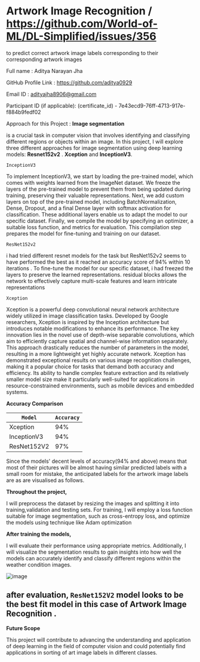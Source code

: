 # Artwork Image Recognition / https://github.com/World-of-ML/DL-Simplified/issues/356

to predict correct artwork image labels corresponding to their corresponding artwork images




Full name : Aditya Narayan Jha

GitHub Profile Link : https://github.com/aditya0929

Email ID : adityajha8906@gmail.com

Participant ID (if applicable): (certificate_id) - 7e43ecd9-76ff-4713-917e-f884b9fedf02

Approach for this Project :
**Image segmentation**

is a crucial task in computer vision that involves identifying and classifying different regions or objects within an image. In this project, I will explore three different approaches for image segmentation using deep learning models:  **Resnet152v2** . **Xception** and **InceptionV3**.

`InceptionV3`

To implement InceptionV3, we start by loading the pre-trained model, which comes with weights learned from the ImageNet dataset. We freeze the layers of the pre-trained model to prevent them from being updated during training, preserving their valuable representations. Next, we add custom layers on top of the pre-trained model, including BatchNormalization, Dense, Dropout, and a final Dense layer with softmax activation for classification. These additional layers enable us to adapt the model to our specific dataset. Finally, we compile the model by specifying an optimizer, a suitable loss function, and metrics for evaluation. This compilation step prepares the model for fine-tuning and training on our dataset.

`ResNet152v2`

i had tried different resnet models for the task but ResNet152v2 seems to have performed the best as it reached an accuracy score of 94% within 10 iterations .  To fine-tune the model for our specific dataset, i had freezed the layers to preserve the learned representations. residual blocks  allows the network to effectively capture multi-scale features and learn intricate representations

`Xception`

Xception is a powerful deep convolutional neural network architecture widely utilized in image classification tasks. Developed by Google researchers, Xception is inspired by the Inception architecture but introduces notable modifications to enhance its performance. The key innovation lies in the novel use of depth-wise separable convolutions, which aim to efficiently capture spatial and channel-wise information separately. This approach drastically reduces the number of parameters in the model, resulting in a more lightweight yet highly accurate network. Xception has demonstrated exceptional results on various image recognition challenges, making it a popular choice for tasks that demand both accuracy and efficiency. Its ability to handle complex feature extraction and its relatively smaller model size make it particularly well-suited for applications in resource-constrained environments, such as mobile devices and embedded systems.


**Accuracy Comparison**

| `Model`  | `Accuracy` |
|--------|----------|
| Xception  |   94%    |
| InceptionV3 | 94% |
| ResNet152V2 | 97% |


Since the models' decent levels of accuracy(94% and above) means that most of their pictures will be almost having similar predicted labels with a small room for mistake, the anticipated labels for the artwork image labels are as are visualised as follows.

**Throughout the project,** 

I will preprocess the dataset by resizing the images and splitting it into training,validation and testing sets. For training, I will employ a loss function suitable for image segmentation, such as cross-entropy loss, and optimize the models using technique like  Adam optimization

**After training the models,**

I will evaluate their performance using appropriate metrics. Additionally, I will visualize the segmentation results to gain insights into how well the models can accurately identify and classify different regions within the weather condition images.


![image](https://github.com/aditya0929/Surreal-Symphonies-artwork-image-recognition-/assets/127277877/028bc26c-e372-47ba-b494-80111950d156)


## after evaluation, `ResNet152V2`  model looks to be the best fit model in this case of Artwork Image Recognition .


**Future Scope**

This project will contribute to advancing the understanding and application of deep learning in the field of computer vision and could potentially find applications in sorting of art image labels in different classes.

